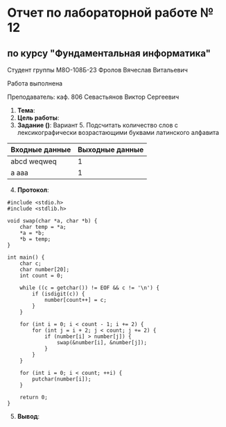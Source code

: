 # Отчет по лабораторной работе № 12
## по курсу "Фундаментальная информатика"

Студент группы М8О-108Б-23 Фролов Вячеслав Витальевич

Работа выполнена 

Преподаватель: каф. 806 Севастьянов Виктор Сергеевич

1. **Тема**: 
2. **Цель работы**:
3. **Задание ()**: Вариант 5. Подсчитать количество слов с лексикографически возрастающими буквами латинского алфавита

| Входные данные | Выходные данные |
|----------------|-----------------|
| abcd weqweq    | 1               |       
| a  aaa         | 1               | 

4. **Протокол**:
   
```
#include <stdio.h>
#include <stdlib.h>

void swap(char *a, char *b) {
    char temp = *a;
    *a = *b;
    *b = temp;
}

int main() {
    char c;
    char number[20];
    int count = 0;

    while ((c = getchar()) != EOF && c != '\n') {
        if (isdigit(c)) {
            number[count++] = c;
        }
    }

    for (int i = 0; i < count - 1; i += 2) {
        for (int j = i + 2; j < count; j += 2) {
            if (number[i] > number[j]) {
                swap(&number[i], &number[j]);
            }
        }
    }

    for (int i = 0; i < count; ++i) {
        putchar(number[i]);
    }

    return 0;
}
```
5. **Вывод**: 
